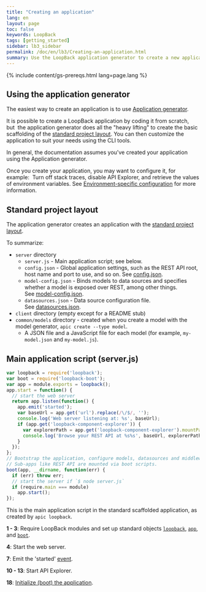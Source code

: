 ```yaml
---
title: "Creating an application"
lang: en
layout: page
toc: false
keywords: LoopBack
tags: [getting_started]
sidebar: lb3_sidebar
permalink: /doc/en/lb3/Creating-an-application.html
summary: Use the LoopBack application generator to create a new application.
---
```


{% include content/gs-prereqs.html lang=page.lang %}

## Using the application generator

The easiest way to create an application is to use [Application generator](Application-generator.html).

It is possible to create a LoopBack application by coding it from scratch, but 
the application generator does all the "heavy lifting" to create the basic scaffolding of the [standard project layout](Project-layout-reference.html).
You can then customize the application to suit your needs using the CLI tools.

In general, the documentation assumes you've created your application using the Application generator.

Once you create your application, you may want to configure it, for example: 
Turn off stack traces, disable API Explorer, and retrieve the values of environment variables.
See [Environment-specific configuration](Environment-specific-configuration.html) for more information.

## Standard project layout

The application generator creates an application with the [standard project layout](Project-layout-reference.html).

To summarize:

* `server` directory
  * `server.js` - Main application script; see below.
  * `config.json` - Global application settings, such as the REST API root, host name and port to use, and so on.
      See [config.json](config.json.html).
  * `model-config.json` - Binds models to data sources and specifies whether a model is exposed over REST, among other things.  
      See [model-config.json](model-config.json.html).
  * `datasources.json` - Data source configuration file.
      See [datasources.json](datasources.json.html).
* `client` directory (empty except for a README stub)
* `common/models` directory - created when you create a model with the model generator, `apic create --type model`.
  * A JSON file and a JavaScript file for each model (for example, `my-model.json` and `my-model.js`).

## Main application script (server.js)

```javascript
var loopback = require('loopback');
var boot = require('loopback-boot');
var app = module.exports = loopback();
app.start = function() {
  // start the web server
  return app.listen(function() {
    app.emit('started');
    var baseUrl = app.get('url').replace(/\/$/, '');
    console.log('Web server listening at: %s', baseUrl);
    if (app.get('loopback-component-explorer')) {
      var explorerPath = app.get('loopback-component-explorer').mountPath;
      console.log('Browse your REST API at %s%s', baseUrl, explorerPath);
    }
  });
};
// Bootstrap the application, configure models, datasources and middleware.
// Sub-apps like REST API are mounted via boot scripts.
boot(app, __dirname, function(err) {
  if (err) throw err;
  // start the server if `$ node server.js`
  if (require.main === module)
    app.start();
});
```

This is the main application script in the standard scaffolded application, as created by `apic loopback`.

**1 - 3**:
Require LoopBack modules and set up standard objects
[`loopback`](http://apidocs.strongloop.com/loopback/#loopback),
[`app`](http://apidocs.strongloop.com/loopback/#var-app-loopback),
and
[`boot`](http://apidocs.strongloop.com/loopback-boot/#boot).

**4**:
Start the web server.

**7**:
Emit the 'started' [event](Events.html).

**10 - 13**:
Start API Explorer.

**18**: [Initialize (boot) the application](Defining-boot-scripts.html).
